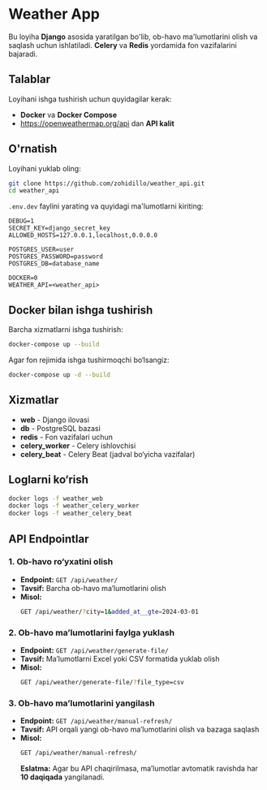 # Weather App

Bu loyiha **Django** asosida yaratilgan bo'lib, ob-havo ma'lumotlarini olish va saqlash uchun ishlatiladi. **Celery** va **Redis** yordamida fon vazifalarini bajaradi.

## Talablar

Loyihani ishga tushirish uchun quyidagilar kerak:

- **Docker** va **Docker Compose**
- https://openweathermap.org/api dan **API kalit**

## O'rnatish

Loyihani yuklab oling:

```bash
git clone https://github.com/zohidillo/weather_api.git
cd weather_api
```

`.env.dev` faylini yarating va quyidagi ma'lumotlarni kiriting:

```env
DEBUG=1
SECRET_KEY=django_secret_key
ALLOWED_HOSTS=127.0.0.1,localhost,0.0.0.0

POSTGRES_USER=user
POSTGRES_PASSWORD=password
POSTGRES_DB=database_name

DOCKER=0
WEATHER_API=<weather_api>
```

## Docker bilan ishga tushirish

Barcha xizmatlarni ishga tushirish:

```bash
docker-compose up --build
```

Agar fon rejimida ishga tushirmoqchi bo‘lsangiz:

```bash
docker-compose up -d --build
```

## Xizmatlar

- **web** - Django ilovasi
- **db** - PostgreSQL bazasi
- **redis** - Fon vazifalari uchun
- **celery_worker** - Celery ishlovchisi
- **celery_beat** - Celery Beat (jadval bo‘yicha vazifalar)

## Loglarni ko‘rish

```bash
docker logs -f weather_web
docker logs -f weather_celery_worker
docker logs -f weather_celery_beat
```

## API Endpointlar

### 1. Ob-havo ro‘yxatini olish

- **Endpoint:** `GET /api/weather/`
- **Tavsif:** Barcha ob-havo ma’lumotlarini olish
- **Misol:**
  ```bash
  GET /api/weather/?city=1&added_at__gte=2024-03-01
  ```

### 2. Ob-havo ma’lumotlarini faylga yuklash

- **Endpoint:** `GET /api/weather/generate-file/`
- **Tavsif:** Ma’lumotlarni Excel yoki CSV formatida yuklab olish
- **Misol:**
  ```bash
  GET /api/weather/generate-file/?file_type=csv
  ```

### 3. Ob-havo ma’lumotlarini yangilash

- **Endpoint:** `GET /api/weather/manual-refresh/`
- **Tavsif:** API orqali yangi ob-havo ma’lumotlarini olish va bazaga saqlash
- **Misol:**
  ```bash
  GET /api/weather/manual-refresh/
  ```
  **Eslatma:** Agar bu API chaqirilmasa, ma’lumotlar avtomatik ravishda har **10 daqiqada** yangilanadi.

